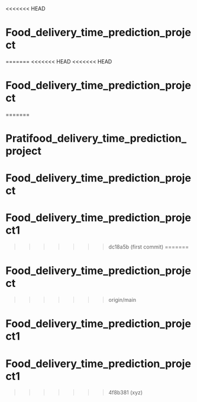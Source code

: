 <<<<<<< HEAD
# Food_delivery_time_prediction_project
=======
<<<<<<< HEAD
<<<<<<< HEAD
# Food_delivery_time_prediction_project
=======
# Pratifood_delivery_time_prediction_project
# Food_delivery_time_prediction_project
# Food_delivery_time_prediction_project1
>>>>>>> dc18a5b (first commit)
=======
# Food_delivery_time_prediction_project
>>>>>>> origin/main
# Food_delivery_time_prediction_project1
# Food_delivery_time_prediction_project1
>>>>>>> 4f8b381 (xyz)

